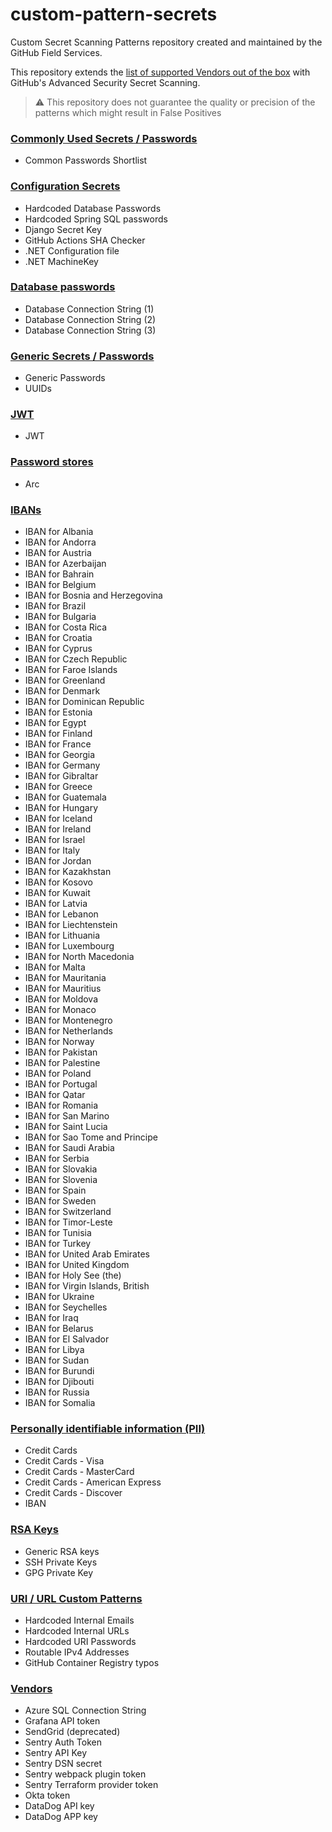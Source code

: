 # custom-pattern-secrets

Custom Secret Scanning Patterns repository created and maintained by the GitHub Field Services.

This repository extends the [list of supported Vendors out of the box](https://docs.github.com/en/enterprise-cloud@latest/code-security/secret-scanning/secret-scanning-patterns) with GitHub's Advanced Security Secret Scanning.

> :warning: This repository does not guarantee the quality or precision of the patterns which might result in False Positives


### [Commonly Used Secrets / Passwords](./common)

- Common Passwords Shortlist

### [Configuration Secrets](./configs)

- Hardcoded Database Passwords
- Hardcoded Spring SQL passwords
- Django Secret Key
- GitHub Actions SHA Checker
- .NET Configuration file
- .NET MachineKey


### [Database passwords](./database)

- Database Connection String (1)
- Database Connection String (2)
- Database Connection String (3)


### [Generic Secrets / Passwords](./generic)

- Generic Passwords
- UUIDs


### [JWT](./jwt)

- JWT


### [Password stores](./password_store)

- Arc


### [IBANs](./pii/generate_iban)

- IBAN for Albania
- IBAN for Andorra
- IBAN for Austria
- IBAN for Azerbaijan
- IBAN for Bahrain
- IBAN for Belgium
- IBAN for Bosnia and Herzegovina
- IBAN for Brazil
- IBAN for Bulgaria
- IBAN for Costa Rica
- IBAN for Croatia
- IBAN for Cyprus
- IBAN for Czech Republic
- IBAN for Faroe Islands
- IBAN for Greenland
- IBAN for Denmark
- IBAN for Dominican Republic
- IBAN for Estonia
- IBAN for Egypt
- IBAN for Finland
- IBAN for France
- IBAN for Georgia
- IBAN for Germany
- IBAN for Gibraltar
- IBAN for Greece
- IBAN for Guatemala
- IBAN for Hungary
- IBAN for Iceland
- IBAN for Ireland
- IBAN for Israel
- IBAN for Italy
- IBAN for Jordan
- IBAN for Kazakhstan
- IBAN for Kosovo
- IBAN for Kuwait
- IBAN for Latvia
- IBAN for Lebanon
- IBAN for Liechtenstein
- IBAN for Lithuania
- IBAN for Luxembourg
- IBAN for North Macedonia
- IBAN for Malta
- IBAN for Mauritania
- IBAN for Mauritius
- IBAN for Moldova
- IBAN for Monaco
- IBAN for Montenegro
- IBAN for Netherlands
- IBAN for Norway
- IBAN for Pakistan
- IBAN for Palestine
- IBAN for Poland
- IBAN for Portugal
- IBAN for Qatar
- IBAN for Romania
- IBAN for San Marino
- IBAN for Saint Lucia
- IBAN for Sao Tome and Principe
- IBAN for Saudi Arabia
- IBAN for Serbia
- IBAN for Slovakia
- IBAN for Slovenia
- IBAN for Spain
- IBAN for Sweden
- IBAN for Switzerland
- IBAN for Timor-Leste
- IBAN for Tunisia
- IBAN for Turkey
- IBAN for United Arab Emirates
- IBAN for United Kingdom
- IBAN for Holy See (the)
- IBAN for Virgin Islands, British
- IBAN for Ukraine
- IBAN for Seychelles
- IBAN for Iraq
- IBAN for Belarus
- IBAN for El Salvador
- IBAN for Libya
- IBAN for Sudan
- IBAN for Burundi
- IBAN for Djibouti
- IBAN for Russia
- IBAN for Somalia


### [Personally identifiable information (PII)](./pii)

- Credit Cards
- Credit Cards - Visa
- Credit Cards - MasterCard
- Credit Cards - American Express
- Credit Cards - Discover
- IBAN


### [RSA Keys](./rsa)

- Generic RSA keys
- SSH Private Keys
- GPG Private Key


### [URI / URL Custom Patterns](./uri)

- Hardcoded Internal Emails
- Hardcoded Internal URLs
- Hardcoded URI Passwords
- Routable IPv4 Addresses
- GitHub Container Registry typos


### [Vendors](./vendors)

- Azure SQL Connection String
- Grafana API token
- SendGrid (deprecated)
- Sentry Auth Token
- Sentry API Key
- Sentry DSN secret
- Sentry webpack plugin token
- Sentry Terraform provider token
- Okta token
- DataDog API key
- DataDog APP key
